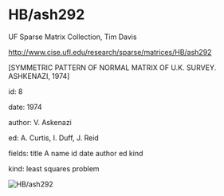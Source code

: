 # HB/ash292

 UF Sparse Matrix Collection, Tim Davis

 http://www.cise.ufl.edu/research/sparse/matrices/HB/ash292

 [SYMMETRIC PATTERN OF NORMAL MATRIX OF U.K. SURVEY. ASHKENAZI, 1974]

 id: 8

 date: 1974

 author: V. Askenazi

 ed: A. Curtis, I. Duff, J. Reid

 fields: title A name id date author ed kind

 kind: least squares problem

![HB/ash292](http://yifanhu.net/GALLERY/GRAPHS/GIF_SMALL/HB@ash292.gif)
